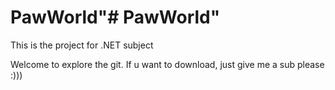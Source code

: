 # PawWorld"# PawWorld" 
This is the project for .NET subject

Welcome to explore the git. If u want to download, just give me a sub please :)))
